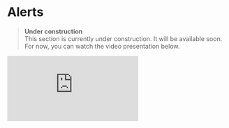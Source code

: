 # Alerts

> **Under construction**\
> This section is currently under construction. It will be available soon. For now, you can watch the video presentation below.

<iframe src="https://www.youtube.com/embed/HUjGN5_PXZ0" frameborder="0" allow="accelerometer; autoplay; encrypted-media; gyroscope; picture-in-picture" allowfullscreen></iframe>
